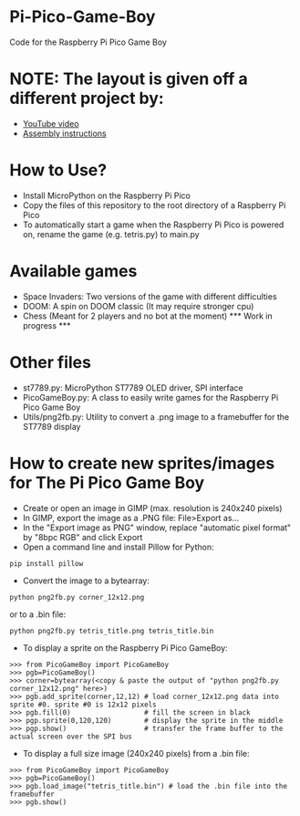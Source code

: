 # Pi-Pico-Game-Boy
Code for the Raspberry Pi Pico Game Boy
# NOTE: The layout is given off a different project by:
* [YouTube video](https://youtu.be/IP3QVGmd_90)
* [Assembly instructions](https://www.youmaketech.com/raspberry-pi-pico-gameboy/)

# How to Use?
- Install MicroPython on the Raspberry Pi Pico
- Copy the files of this repository to the root directory of a Raspberry Pi Pico
- To automatically start a game when the Raspberry Pi Pico is powered on, rename the game (e.g. tetris.py) to main.py

# Available games
- Space Invaders: Two versions of the game with different difficulties
- DOOM: A spin on DOOM classic (It may require stronger cpu)
- Chess (Meant for 2 players and no bot at the moment) *** Work in progress ***

# Other files
- st7789.py: MicroPython ST7789 OLED driver, SPI interface
- PicoGameBoy.py: A class to easily write games for the Raspberry Pi Pico Game Boy
- Utils/png2fb.py: Utility to convert a .png image to a framebuffer for the ST7789 display

# How to create new sprites/images for The Pi Pico Game Boy
- Create or open an image in GIMP (max. resolution is 240x240 pixels)
- In GIMP, export the image as a .PNG file: File>Export as...
- In the "Export image as PNG" window, replace "automatic pixel format" by "8bpc RGB" and click Export
- Open a command line and install Pillow for Python:
```
pip install pillow
```
- Convert the image to a bytearray:
```
python png2fb.py corner_12x12.png
```
  or to a .bin file:
```
python png2fb.py tetris_title.png tetris_title.bin
```
- To display a sprite on the Raspberry Pi Pico GameBoy:
```
>>> from PicoGameBoy import PicoGameBoy
>>> pgb=PicoGameBoy()
>>> corner=bytearray(<copy & paste the output of "python png2fb.py corner_12x12.png" here>)
>>> pgb.add_sprite(corner,12,12) # load corner_12x12.png data into sprite #0. sprite #0 is 12x12 pixels
>>> pgb.fill(0)                  # fill the screen in black
>>> pgp.sprite(0,120,120)        # display the sprite in the middle
>>> pgp.show()                   # transfer the frame buffer to the actual screen over the SPI bus
```
- To display a full size image (240x240 pixels) from a .bin file:
```
>>> from PicoGameBoy import PicoGameBoy
>>> pgb=PicoGameBoy()
>>> pgb.load_image("tetris_title.bin") # load the .bin file into the framebuffer
>>> pgb.show()
```
